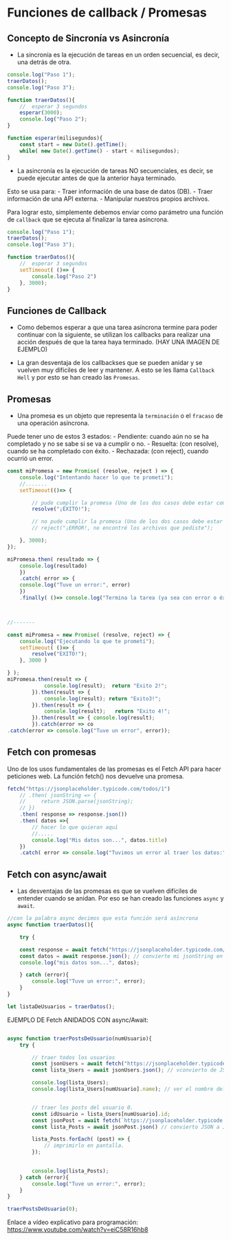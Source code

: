 # Funciones de callback / Promesas


## Concepto de Sincronía vs Asincronía
- La sincronía es la ejecución de tareas en un orden secuencial, es decir, una detrás de otra.

```js
console.log("Paso 1");
traerDatos();
console.log("Paso 3");

function traerDatos(){
    //  esperar 3 segundos
    esperar(3000);
    console.log("Paso 2");
}

function esperar(milisegundos){
    const start = new Date().getTime();
    while( new Date().getTime() - start < milisegundos);
}
```

- La asincronía es la ejecución de tareas NO secuenciales, es decir, se puede ejecutar antes de que la anterior haya terminado.

Esto se usa para:
    - Traer información de una base de datos (DB).
    - Traer información de una API externa.
    - Manipular nuestros propios archivos.

Para lograr esto, simplemente debemos enviar como parámetro una función de `callback` que se ejecuta al finalizar la tarea asíncrona.

```js
console.log("Paso 1");
traerDatos();
console.log("Paso 3");

function traerDatos(){
    //  esperar 3 segundos
    setTimeout( ()=> {
        console.log("Paso 2")
    }, 3000);
}
```


## Funciones de Callback
- Como debemos esperar a que una tarea asíncrona termine para poder continuar con la siguiente, se utilizan los callbacks para realizar una acción después de que la tarea haya terminado. (HAY UNA IMAGEN DE EJEMPLO)

- La gran desventaja de los callbackses que se pueden anidar y se vuelven muy difíciles de leer y mantener. A esto se les llama `Callback Hell` y por esto se han creado las `Promesas`.


## Promesas
- Una promesa es un objeto que representa la `terminación` o el `fracaso` de una operación asíncrona. 

Puede tener uno de estos 3 estados:
    - Pendiente: cuando aún no se ha completado y no se sabe si se va a cumplir o no.
    - Resuelta: (con resolve), cuando se ha completado con éxito.
    - Rechazada: (con reject), cuando ocurrió un error.

```js
const miPromesa = new Promise( (resolve, reject ) => {
    console.log("Intentando hacer lo que te prometí");
    //.......
    setTimeout(()=> {

        // pude cumplir la promesa (Uno de los dos casos debe estar comentado para que funcione)
        resolve("¡ÉXITO!");

        // no pude cumplir la promesa (Uno de los dos casos debe estar comentado para que funcione)
        // reject("¡ERROR!, no encontré los archivos que pediste");

    }, 3000);
});

miPromesa.then( resultado => {
    console.log(resultado)
    })
    .catch( error => {
    console.log("Tuve un error:", error)
    })
    .finally( ()=> console.log("Termina la tarea (ya sea con error o éxito)") );



//-------

const miPromesa = new Promise( (resolve, reject) => {
    console.log("Ejecutando lo que te prometí");
    setTimeout( ()=> {
        resolve("EXITO!");
    }, 3000 )

} );
miPromesa.then(result => {
            console.log(result);  return "Exito 2!";  
        }).then(result => {
            console.log(result); return "Exito3!";   
        }).then(result => {
            console.log(result);   return "Exito 4!";   
        }).then(result => { console.log(result); 
        }).catch(error => co
.catch(error => console.log("Tuve un error", error));
```

## Fetch con promesas
Uno de los usos fundamentales de las promesas es el Fetch API para hacer peticiones web. 
La función fetch() nos devuelve una promesa.

```js
fetch("https://jsonplaceholder.typicode.com/todos/1")
    // .then( jsonString => {
    //     return JSON.parse(jsonString);
    // })
    .then( response => response.json())
    .then( datos =>{
        // hacer lo que quieran aquí
        //.....
        console.log("Mis datos son...", datos.title)
    })
    .catch( error => console.log("Tuvimos un error al traer los datos:" , error));
```

## Fetch con async/await

- Las desventajas de las promesas es que se vuelven difíciles de entender cuando se anidan. Por eso se han creado las funciones `async` y `await`.

```js
//con la palabra async decimos que esta función será asíncrona
async function traerDatos(){

    try {

    const response = await fetch("https://jsonplaceholder.typicode.com/todos/1");
    const datos = await response.json(); // convierte mi jsonString en un objeto JS
    console.log("mis datos son...", datos);

    } catch (error){
        console.log("Tuve un error:", error);
    }
}

let listaDeUsuarios = traerDatos();
``` 

EJEMPLO DE Fetch ANIDADOS CON async/Await:

```js

async function traerPostsDeUsuario(numUsuario){
    try {

        // traer todos los usuarios
        const jsonUsers = await fetch("https://jsonplaceholder.typicode.com/users");
        const lista_Users = await jsonUsers.json(); // vconvierto de JSON a JS

        console.log(lista_Users);
        console.log(lista_Users[numUsuario].name); // ver el nombre del primer usuario


        // traer los posts del usuario 0.
        const idUsuario = lista_Users[numUsuario].id;
        const jsonPost = await fetch(`https://jsonplaceholder.typicode.com/posts?userId=${idUsuario}`);
        const lista_Posts = await jsonPost.json() // convierto JSON a JS

        lista_Posts.forEach( (post) => {
            // imprimirlo en pantalla.
        });
        

        console.log(lista_Posts);
    } catch (error){
        console.log("Tuve un error:", error);
    }
}

traerPostsDeUsuario(0);

```



Enlace a vídeo explicativo para programación: https://www.youtube.com/watch?v=eiC58R16hb8 